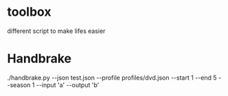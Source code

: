 # toolbox
different script to make lifes easier

# Handbrake

./handbrake.py --json test.json --profile profiles/dvd.json --start 1 --end 5 --season 1 --input 'a' --output 'b'

